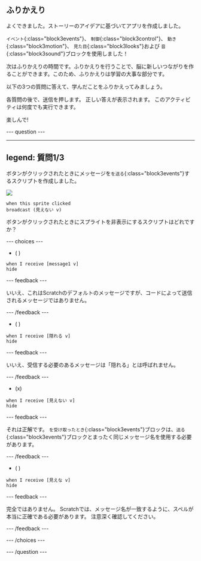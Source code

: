 ## ふりかえり

よくできました。ストーリーのアイデアに基づいてアプリを作成しました。

`イベント`{:class="block3events"}、 `制御`{:class="block3control"}、 `動き`{:class="block3motion"}、 `見た目`{:class="block3looks"}および `音`{:class="block3sound"}ブロックを使用しました！

次はふりかえりの時間です。ふりかえりを行うことで、脳に新しいつながりを作ることができます。このため、ふりかえりは学習の大事な部分です。

以下の3つの質問に答えて、学んだことをふりかえってみましょう。

各質問の後で、送信を押します。 正しい答えが表示されます。 このアクティビティは何度でも実行できます。

楽しんで!

--- question ---

---
legend: 質問1/3
---

ボタンがクリックされたときにメッセージを`を送る`{:class="block3events"}するスクリプトを作成しました。

![](images/button-icon.png)

```blocks3
when this sprite clicked
broadcast (見えない v)
```

ボタンがクリックされたときにスプライトを非表示にするスクリプトはどれですか？

--- choices ---

- ( )

```blocks3
when I receive [message1 v]
hide
```

 --- feedback ---

 いいえ、これはScratchのデフォルトのメッセージですが、コードによって送信されるメッセージではありません。

 --- /feedback ---

- ( )

```blocks3
when I receive [隠れる v]
hide
```

 --- feedback ---

 いいえ、受信する必要のあるメッセージは「隠れる」とは呼ばれません。

 --- /feedback ---

- (x)

```blocks3
when I receive [見えない v]
hide
```

 --- feedback ---

それは正解です。 `を受け取ったとき`{:class="block3events"}ブロックは、`送る`{:class="block3events"}ブロックとまったく同じメッセージ名を使用する必要があります。

 --- /feedback ---

- ( )

```blocks3
when I receive [見えな v]
hide
```

 --- feedback ---

 完全ではありません。 Scratchでは、メッセージ名が一致するように、スペルが本当に正確である必要があります。 注意深く確認してください。

 --- /feedback ---

--- /choices ---

--- /question ---

